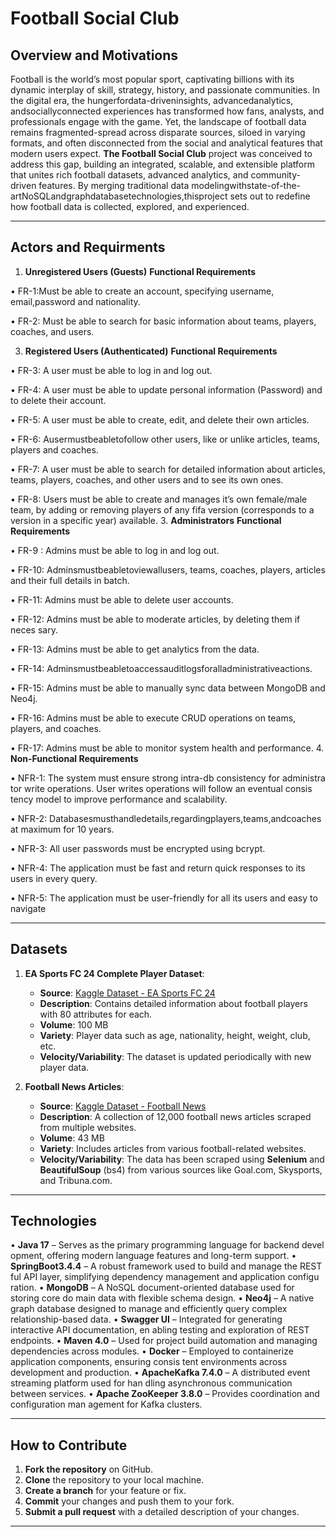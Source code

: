 # Football Social Club

## Overview and Motivations

 Football is the world’s most popular sport, captivating billions with its dynamic
 interplay of skill, strategy, history, and passionate communities. In the digital
 era, the hungerfordata-driveninsights, advancedanalytics, andsociallyconnected
 experiences has transformed how fans, analysts, and professionals engage with
 the game. Yet, the landscape of football data remains fragmented-spread across
 disparate sources, siloed in varying formats, and often disconnected from the social
 and analytical features that modern users expect.
 **The Football Social Club** project was conceived to address this gap, building
 an integrated, scalable, and extensible platform that unites rich football datasets,
 advanced analytics, and community-driven features. By merging traditional data
 modelingwithstate-of-the-artNoSQLandgraphdatabasetechnologies,thisproject
 sets out to redefine how football data is collected, explored, and experienced.

---

## Actors and Requirments

1. **Unregistered Users (Guests)**
   **Functional Requirements**
   
 • FR-1:Must be able to create an account, specifying username, email,password
 and nationality.

 • FR-2: Must be able to search for basic information about teams, players,
 coaches, and users.
 
3. **Registered Users (Authenticated)**
 **Functional Requirements**
   
 • FR-3: A user must be able to log in and log out.
 
• FR-4: A user must be able to update personal information (Password) and to
 delete their account.
 
 • FR-5: A user must be able to create, edit, and delete their own articles.
 
 • FR-6: Ausermustbeabletofollow other users, like or unlike articles, teams,
 players and coaches.
 
 • FR-7: A user must be able to search for detailed information about articles,
 teams, players, coaches, and other users and to see its own ones.
 
 • FR-8: Users must be able to create and manages it’s own female/male team,
 by adding or removing players of any fifa version (corresponds to a version in
 a specific year) available.
   3.  **Administrators**
 **Functional Requirements**
 
 • FR-9 : Admins must be able to log in and log out.
 
 • FR-10: Adminsmustbeabletoviewallusers, teams, coaches, players, articles
 and their full details in batch.
 
 • FR-11: Admins must be able to delete user accounts.
 
 • FR-12: Admins must be able to moderate articles, by deleting them if neces
sary.

 • FR-13: Admins must be able to get analytics from the data.
 
 • FR-14: Adminsmustbeabletoaccessauditlogsforalladministrativeactions.
 
 • FR-15: Admins must be able to manually sync data between MongoDB and
 Neo4j.
 
 • FR-16: Admins must be able to execute CRUD operations on teams, players,
 and coaches.
 
 • FR-17: Admins must be able to monitor system health and performance.
 4. **Non-Functional Requirements**
 
 • NFR-1: The system must ensure strong intra-db consistency for administra
tor write operations. User writes operations will follow an eventual consis
tency model to improve performance and scalability.

 • NFR-2: Databasesmusthandledetails,regardingplayers,teams,andcoaches
 at maximum for 10 years.
 
 • NFR-3: All user passwords must be encrypted using bcrypt.
 
 • NFR-4: The application must be fast and return quick responses to its users
 in every query.
 
• NFR-5: The application must be user-friendly for all its users and easy to
 navigate

---

## Datasets

1. **EA Sports FC 24 Complete Player Dataset**:
   - **Source**: [Kaggle Dataset - EA Sports FC 24](https://www.kaggle.com/datasets/stefanoleone992/ea-sports-fc-24-complete-player-dataset?select=male_teams.csv)
   - **Description**: Contains detailed information about football players with 80 attributes for each.
   - **Volume**: 100 MB
   - **Variety**: Player data such as age, nationality, height, weight, club, etc.
   - **Velocity/Variability**: The dataset is updated periodically with new player data.

2. **Football News Articles**:
   - **Source**: [Kaggle Dataset - Football News](https://www.kaggle.com/datasets/hammadjavaid/football-news-articles?select=final-articles.csv)
   - **Description**: A collection of 12,000 football news articles scraped from multiple websites.
   - **Volume**: 43 MB
   - **Variety**: Includes articles from various football-related websites.
   - **Velocity/Variability**: The data has been scraped using **Selenium** and **BeautifulSoup** (bs4) from various sources like Goal.com, Skysports, and Tribuna.com.

---

## Technologies

 • **Java 17** – Serves as the primary programming language for backend devel
opment, offering modern language features and long-term support.
 • **SpringBoot3.4.4**  – A robust framework used to build and manage the REST
ful API layer, simplifying dependency management and application configu
ration.
 • **MongoDB** – A NoSQL document-oriented database used for storing core do
main data with flexible schema design.
 • **Neo4j** – A native graph database designed to manage and efficiently query
 complex relationship-based data.
 • **Swagger UI** – Integrated for generating interactive API documentation, en
abling testing and exploration of REST endpoints.
 • **Maven 4.0** – Used for project build automation and managing dependencies
 across modules.
 • **Docker** – Employed to containerize application components, ensuring consis
tent environments across development and production.
 • **ApacheKafka 7.4.0** – A distributed event streaming platform used for han
dling asynchronous communication between services.
 • **Apache ZooKeeper 3.8.0** – Provides coordination and configuration man
agement for Kafka clusters.

---



## How to Contribute

1. **Fork the repository** on GitHub.
2. **Clone** the repository to your local machine.
3. **Create a branch** for your feature or fix.
4. **Commit** your changes and push them to your fork.
5. **Submit a pull request** with a detailed description of your changes.

---
